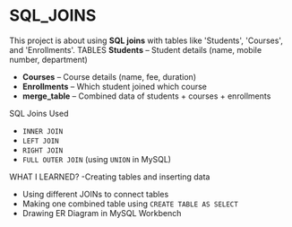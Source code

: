 # SQL_JOINS
This project is about using **SQL joins** with tables like 'Students', 'Courses', and 'Enrollments'. 
TABLES 
**Students** – Student details (name, mobile number, department)
- **Courses** – Course details (name, fee, duration)
- **Enrollments** – Which student joined which course
- **merge_table** – Combined data of students + courses + enrollments
  
SQL Joins Used

- `INNER JOIN`
- `LEFT JOIN`
- `RIGHT JOIN`
- `FULL OUTER JOIN` (using `UNION` in MySQL)

WHAT I LEARNED?
-Creating tables and inserting data
- Using different JOINs to connect tables
- Making one combined table using `CREATE TABLE AS SELECT`
- Drawing ER Diagram in MySQL Workbench

